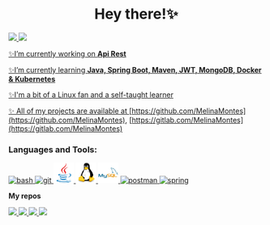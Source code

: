 

<h1 align="center">Hey there!✨ </h1>
<p align="left">
  <a href="https://github.com/MelinaMontes"><img width="400" src="https://github-readme-stats.vercel.app/api?username=MelinaMontes&show_icons=true&theme=dracula">
  <a href="https://github.com/MelinaMontes"><img width="400" src="https://github-readme-stats.vercel.app/api/top-langs/?username=MelinaMontes&langs_count=10&layout=compact&theme=dracula">
  </p>

✨I’m currently working on  **Api Rest**

✨I’m currently learning **Java, Spring Boot, Maven, JWT, MongoDB, Docker & Kubernetes**
    
✨I'm a bit of a Linux fan and a self-taught learner
    
✨ All of my projects are available at [https://github.com/MelinaMontes](https://github.com/MelinaMontes), [https://gitlab.com/MelinaMontes](https://gitlab.com/MelinaMontes)


<h3 align="left">Languages and Tools:</h3>
<p align="left"> <a href="https://www.gnu.org/software/bash/" target="_blank"> <img src="https://www.vectorlogo.zone/logos/gnu_bash/gnu_bash-icon.svg" alt="bash" width="40" height="40"/> </a> <a href="https://git-scm.com/" target="_blank"> <img src="https://www.vectorlogo.zone/logos/git-scm/git-scm-icon.svg" alt="git" width="40" height="40"/> </a> <a href="https://www.java.com" target="_blank"> <img src="https://raw.githubusercontent.com/devicons/devicon/master/icons/java/java-original.svg" alt="java" width="40" height="40"/> </a> <a href="https://www.linux.org/" target="_blank"> <img src="https://raw.githubusercontent.com/devicons/devicon/master/icons/linux/linux-original.svg" alt="linux" width="40" height="40"/> </a> <a href="https://www.mysql.com/" target="_blank"> <img src="https://raw.githubusercontent.com/devicons/devicon/master/icons/mysql/mysql-original-wordmark.svg" alt="mysql" width="40" height="40"/> </a> <a href="https://postman.com" target="_blank"> <img src="https://www.vectorlogo.zone/logos/getpostman/getpostman-icon.svg" alt="postman" width="40" height="40"/> </a> <a href="https://spring.io/" target="_blank"> <img src="https://www.vectorlogo.zone/logos/springio/springio-icon.svg" alt="spring" width="40" height="40"/> </a> </p>
    
**My repos**
    
<p align="left">

<a href="https://github.com/MelinaMontes/aladas"><img width="400" src="https://github-readme-stats.vercel.app/api/pin/?username=MelinaMontes&repo=aladas&langs_count=5&theme=dracula">
<a href="https://github.com/MelinaMontes/questionados-api"><img width="400" src="https://github-readme-stats.vercel.app/api/pin/?username=MelinaMontes&repo=questionados-api&layout=compact&theme=dracula">
<a href="https://github.com/MelinaMontes/noaa"><img width="400" src="https://github-readme-stats.vercel.app/api/pin/?username=MelinaMontes&repo=noaa&langs_count=5&layout=compact&theme=dracula">
<a href="https://github.com/MelinaMontes/TpHarryPotter"><img width="400" src="https://github-readme-stats.vercel.app/api/pin/?username=MelinaMontes&card_height=300&&repo=TpHarryPotter&langs_count=5&layout=compact&theme=dracula">
